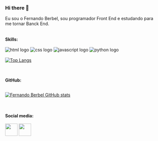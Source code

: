 ### Hi there 👋

Eu sou o Fernando Berbel, sou programador Front End e estudando para me tornar Banck End.
<br>
<br>
<br>
<strong>Skills:</strong>
<br>
<br>
<img src="https://img.shields.io/badge/HTML5-E34F26?style=for-the-badge&logo=html5&logoColor=white" alt="html logo">
<img src="https://img.shields.io/badge/CSS3-1572B6?style=for-the-badge&logo=css3&logoColor=white" alt="css logo">
<img src="https://img.shields.io/badge/JavaScript-F7DF1E?style=for-the-badge&logo=javascript&logoColor=black" alt="javascript logo">
<img src="https://img.shields.io/badge/Python-14354C?style=for-the-badge&logo=python&logoColor=white" alt="python logo">
<br>  
[![Top Langs](https://github-readme-stats.vercel.app/api/top-langs/?username=fberbel&layout=compact)](https://github.com/anuraghazra/github-readme-stats)
 
<!--<strong>Skills in progress:</strong>
<br>
<br>
<img src="https://img.shields.io/badge/Node.js-43853D?style=for-the-badge&logo=node.js&logoColor=white" alt="nodejs logo ">
<img src="https://img.shields.io/badge/React-20232A?style=for-the-badge&logo=react&logoColor=61DAFB" alt="react logo ">
<img src="https://img.shields.io/badge/React_Native-20232A?style=for-the-badge&logo=react&logoColor=61DAFB" alt="react native logo"> -->
<br>
<br>
<strong>GitHub:</strong>  
<br>
<br>

[![Fernando Berbel GitHub stats](https://github-readme-stats.vercel.app/api?username=fberbel)](https://github.com/anuraghazra/github-readme-stats) 
<br>  
<br>  
<strong>Social media:</strong>
<br>
<br>
<a href="https://www.instagram.com/fernandoberbel/"><img src="https://cdn-icons-png.flaticon.com/128/4494/4494488.png" width="40px"></a>
<a href="https://www.linkedin.com/in/fernando-berbel/"><img src="https://cdn-icons-png.flaticon.com/128/145/145807.png" width="40px"></a>
 
<!-- <a href="https://www.instagram.com/fernandoberbel/"><img src="https://cdn-icons-png.flaticon.com/128/4494/4494468.png" width="40px"></a>
<a href="https://www.linkedin.com/in/fernando-berbel/"><img src="https://cdn-icons-png.flaticon.com/128/1384/1384014.png" width="40px"></a> -->





<!--
**fberbel/fberbel** is a ✨ _special_ ✨ repository because its `README.md` (this file) appears on your GitHub profile.

Here are some ideas to get you started:

- 🔭 I’m currently working on ...
- 🌱 I’m currently learning ...
- 👯 I’m looking to collaborate on ...
- 🤔 I’m looking for help with ...
- 💬 Ask me about ...
- 📫 How to reach me: ...
- 😄 Pronouns: ...
- ⚡ Fun fact: ...
-->

